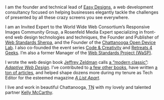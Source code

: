 I am the founder and technical lead of [Easy Designs](http://easy-designs.net), a web development consultancy focused on helping businesses elegantly tackle the challenges of presented by all these crazy screens you see everywhere.

I am an Invited Expert to the World Wide Web Consortium’s Responsive Images Community Group, a Rosenfeld Media Expert specializing in front-end web design technologies and techniques, the Founder and Publisher of [Web Standards Sherpa](http://webstandardssherpa.com), and the Founder of the [Chattanooga Open Device Lab](http://chadevicelab.org). I also co-founded the event series [Code &amp; Creativity](http://codeandcreativity.com) and [Retreats 4 Geeks](http://retreats4geeks.com). I’m also a former Manager of the [Web Standards Project (WaSP)](http://webstandards.org).

I wrote the web design book [Jeffrey Zeldman](http://zeldman.com) calls [a “modern classic”](http://alistapart.com/column/doctor-is-in): [<cite>Adaptive Web Design</cite>](http://adaptivewebdesign.info). I’ve contributed to [a few other books](#books), have written [a ton of articles](#articles), and helped shape dozens more during my tenure as Tech Editor for the esteemed magazine [<cite>A List Apart</cite>](http://alistapart.com).

I live and work in beautiful Chattanooga, <abbr title="Tennessee">TN</abbr> with my lovely and talented partner [Kelly McCarthy](http://kelly-mccarthy.com).